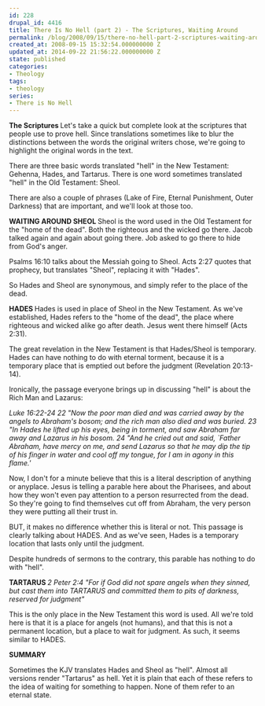 ```yaml
---
id: 228
drupal_id: 4416
title: There Is No Hell (part 2) - The Scriptures, Waiting Around
permalink: /blog/2008/09/15/there-no-hell-part-2-scriptures-waiting-around/
created_at: 2008-09-15 15:32:54.000000000 Z
updated_at: 2014-09-22 21:56:22.000000000 Z
state: published
categories:
- Theology
tags:
- theology
series:
- There is No Hell
---
```

<strong>The Scriptures
</strong>
Let's take a quick but complete look at the scriptures that people use to prove hell. Since translations sometimes like to blur the distinctions between the words the original writers chose, we're going to highlight the original words in the text.

There are three basic words translated "hell" in the New Testament: Gehenna, Hades, and Tartarus. There is one word sometimes translated "hell" in the Old Testament: Sheol.

There are also a couple of phrases (Lake of Fire, Eternal Punishment, Outer Darkness) that are important, and we'll look at those too.

<strong>
WAITING AROUND
</strong>
<strong>SHEOL
</strong>Sheol is the word used in the Old Testament for the "home of the dead". Both the righteous and the wicked go there. Jacob talked again and again about going there. Job asked to go there to hide from God's anger.

Psalms 16:10 talks about the Messiah going to Sheol. Acts 2:27 quotes that prophecy, but translates "Sheol", replacing it with "Hades".

So Hades and Sheol are synonymous, and simply refer to the place of the dead.

<strong>HADES
</strong>Hades is used in place of Sheol in the New Testament. As we've established, Hades refers to the "home of the dead", the place where righteous and wicked alike go after death. Jesus went there himself (Acts 2:31).

The great revelation in the New Testament is that Hades/Sheol is temporary. Hades can have nothing to do with eternal torment, because it is a temporary place that is emptied out before the judgment (Revelation 20:13-14).

Ironically, the passage everyone brings up in discussing "hell" is about the Rich Man and Lazarus:

<em>Luke 16:22-24
22 "Now the poor man died and was carried away by the angels to Abraham's bosom; and the rich man also died and was buried. 23 "In Hades he lifted up his eyes, being in torment, and saw Abraham far away and Lazarus in his bosom. 24 "And he cried out and said, `Father Abraham, have mercy on me, and send Lazarus so that he may dip the tip of his finger in water and cool off my tongue, for I am in agony in this flame.'</em>

Now, I don't for a minute believe that this is a literal description of anything or anyplace. Jesus is telling a parable here about the Pharisees, and about how they won't even pay attention to a person resurrected from the dead. So they're going to find themselves cut off from Abraham, the very person they were putting all their trust in.

BUT, it makes no difference whether this is literal or not. This passage is clearly talking about HADES. And as we've seen, Hades is a temporary location that lasts only until the judgment.

Despite hundreds of sermons to the contrary, this parable has nothing to do with "hell".

<strong>TARTARUS
</strong><em>2 Peter 2:4
"For if God did not spare angels when they sinned, but cast them into TARTARUS and committed them to pits of darkness, reserved for judgment"</em>

This is the only place in the New Testament this word is used. All we're told here is that it is a place for angels (not humans), and that this is not a permanent location, but a place to wait for judgment. As such, it seems similar to HADES.

<strong>
SUMMARY</strong>

Sometimes the KJV translates Hades and Sheol as "hell". Almost all versions render "Tartarus" as hell. Yet it is plain that each of these refers to the idea of waiting for something to happen. None of them refer to an eternal state.
